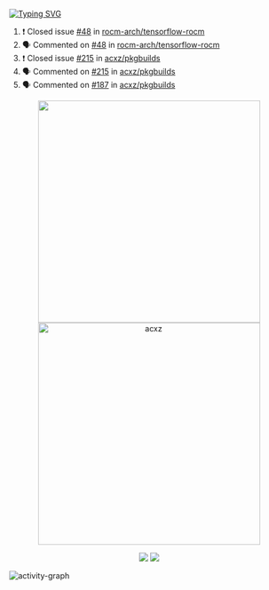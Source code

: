[![Typing SVG](https://readme-typing-svg.herokuapp.com?size=16&color=AFFFA3&multiline=true&height=75&lines=contributing+to+robotics%2Fae%2Fml%2Fgpu;packaging+it+for+archlinux;ricer)](https://git.io/typing-svg)

<!--START_SECTION:activity-->
1. ❗️ Closed issue [#48](https://github.com/rocm-arch/tensorflow-rocm/issues/48) in [rocm-arch/tensorflow-rocm](https://github.com/rocm-arch/tensorflow-rocm)
2. 🗣 Commented on [#48](https://github.com/rocm-arch/tensorflow-rocm/issues/48) in [rocm-arch/tensorflow-rocm](https://github.com/rocm-arch/tensorflow-rocm)
3. ❗️ Closed issue [#215](https://github.com/acxz/pkgbuilds/issues/215) in [acxz/pkgbuilds](https://github.com/acxz/pkgbuilds)
4. 🗣 Commented on [#215](https://github.com/acxz/pkgbuilds/issues/215) in [acxz/pkgbuilds](https://github.com/acxz/pkgbuilds)
5. 🗣 Commented on [#187](https://github.com/acxz/pkgbuilds/issues/187) in [acxz/pkgbuilds](https://github.com/acxz/pkgbuilds)
<!--END_SECTION:activity-->

<p align="center">
  <img width="400em" src=https://github-readme-stats.vercel.app/api?username=acxz&include_all_commits=true&show_icons=true />
  <img width="400em" src="https://github-readme-streak-stats.herokuapp.com/?user=acxz&" alt="acxz" />
</p>

<p align="center">
  <img src=https://github-readme-stats.vercel.app/api/top-langs/?username=acxz&layout=compact />
  <img src=https://github-profile-trophy.vercel.app/?username=acxz&row=2&column=4 />
</p>

![activity-graph](https://activity-graph.herokuapp.com/graph?username=acxz&theme=aqua)
